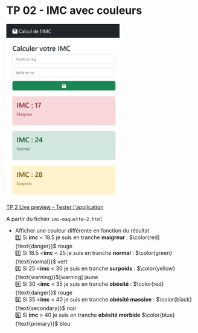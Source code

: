 # TP 02 - IMC avec couleurs
<a href="https://sevenvalley.fr/tp-javascript/tp2/index.html">
<img src="../../img/tp/tp2.webp" width="300"></a>

<a href="https://sevenvalley.fr/tp-javascript/tp2/index.html">TP 2 Live preview - Tester l'application</a>

A partir du fichier <code>imc-maquette-2.html</code>
  
- Afficher une couleur différente en fonction du résultat  
:one:  Si **imc** &lt; 18.5 je suis en tranche **maigreur** : 
$\color{red}{\text{danger}}$    rouge  
:two:  Si 18.5 &lt;**imc** &lt; 25  je suis en tranche **normal**   : $\color{green}{\text{normal}}$ vert  
:three:  Si 25 &lt;**imc** &lt; 30  je suis en tranche **surpoids** : $\color{yellow}{\text{warning}}$[warning] jaune    
:four:  Si 30 &lt;**imc** &lt; 35  je suis en tranche **obésité** : $\color{red}{\text{danger}}$ rouge   
:five:  Si 35 &lt;**imc** &lt; 40  je suis en tranche **obésité massive**  : $\color{black}{\text{secondary}}$ noir     
:six:  Si  **imc** &gt; 40  je suis en tranche **obésité morbide**  $\color{blue}{\text{primary}}$  bleu    